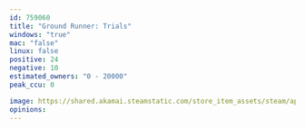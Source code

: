 ```yaml
---
id: 759060
title: "Ground Runner: Trials"
windows: "true"
mac: "false"
linux: false
positive: 24
negative: 10
estimated_owners: "0 - 20000"
peak_ccu: 0

image: https://shared.akamai.steamstatic.com/store_item_assets/steam/apps/759060/header.jpg?t=1557849078
opinions:
---
```

